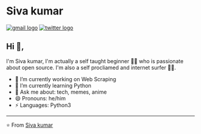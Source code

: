 # Siva kumar  
[![gmail logo](https://img.icons8.com/bubbles/50/000000/gmail.png)](mailto:tvsivakumar001@gmail.com)
[![twitter logo](https://img.icons8.com/android/48/000000/twitter.png)](https://twitter.com/tvsivakumar001)   

## Hi 👋, 
I'm Siva kumar, I'm actually a self taught beginner 👨‍💻 who is passionate about open source. I'm also a self procliamed and internet surfer 
🏄‍♂️. 

- 🔭 I’m currently working on Web Scraping
- 🌱 I’m currently learning Python
- 💬 Ask me about: tech, memes, anime
- 😄 Pronouns: he/him
-  ⚡ Languages: Python3

---
⭐️ From [Siva kumar](https://github.com/Sivakumar001)